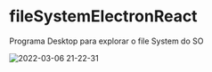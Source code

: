 # fileSystemElectronReact
Programa Desktop para explorar o file System do SO

![2022-03-06 21-22-31](https://user-images.githubusercontent.com/72472078/156949733-743317c4-ea5b-46cb-b28a-5396418c5436.gif)
